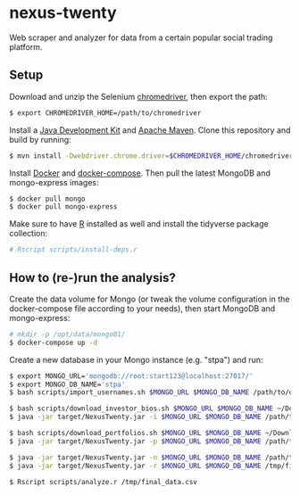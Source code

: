 # nexus-twenty
Web scraper and analyzer for data from a certain popular social trading platform.

## Setup
Download and unzip the Selenium [chromedriver](https://chromedriver.chromium.org/home),
then export the path:
```bash
$ export CHROMEDRIVER_HOME=/path/to/chromedriver
```

Install a [Java Development Kit](https://jdk.java.net) and [Apache Maven](https://maven.apache.org/).
Clone this repository and build by running:
```bash
$ mvn install -Dwebdriver.chrome.driver=$CHROMEDRIVER_HOME/chromedriver
```

Install [Docker](https://docs.docker.com/get-docker/)
and [docker-compose](https://docs.docker.com/compose/). Then pull the latest MongoDB
and mongo-express images:
```bash
$ docker pull mongo
$ docker pull mongo-express
```

Make sure to have [R](https://www.r-project.org/) installed as well and install the tidyverse package
collection:
```bash
# Rscript scripts/install-deps.r
```


## How to (re-)run the analysis?
Create the data volume for Mongo (or tweak the volume configuration in the docker-compose
file according to your needs), then start MongoDB and mongo-express:
```bash
# mkdir -p /opt/data/mongo01/
$ docker-compose up -d
```

Create a new database in your Mongo instance (e.g. "stpa") and run:
```bash
$ export MONGO_URL='mongodb://root:start123@localhost:27017/'
$ export MONGO_DB_NAME='stpa'
$ bash scripts/import_usernames.sh $MONGO_URL $MONGO_DB_NAME /path/to/dataset/raw/users/

$ bash scripts/download_investor_bios.sh $MONGO_URL $MONGO_DB_NAME ~/Downloads/investor_bios/ /path/to/dataset/raw/investor_bios
$ java -jar target/NexusTwenty.jar -i $MONGO_URL $MONGO_DB_NAME /path/to/dataset/raw/investor_bios

$ bash scripts/download_portfolios.sh $MONGO_URL $MONGO_DB_NAME ~/Downloads/portfolios/ /path/to/dataset/raw/portfolios
$ java -jar target/NexusTwenty.jar -p $MONGO_URL $MONGO_DB_NAME /path/to/dataset/raw/portfolios

$ java -jar target/NexusTwenty.jar -n $MONGO_URL $MONGO_DB_NAME /path/to/dataset/processed/annotated_assets.csv
$ java -jar target/NexusTwenty.jar -r $MONGO_URL $MONGO_DB_NAME /tmp/final_data.csv

$ Rscript scripts/analyze.r /tmp/final_data.csv
```
